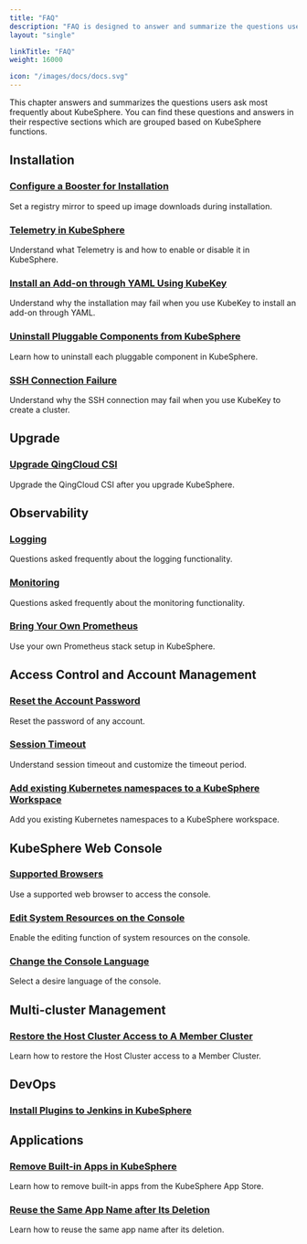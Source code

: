 ```yaml
---
title: "FAQ"
description: "FAQ is designed to answer and summarize the questions users ask most frequently about KubeSphere."
layout: "single"

linkTitle: "FAQ"
weight: 16000

icon: "/images/docs/docs.svg"
---
```


This chapter answers and summarizes the questions users ask most frequently about KubeSphere. You can find these questions and answers in their respective sections which are grouped based on KubeSphere functions.

## Installation

### [Configure a Booster for Installation](../faq/installation/configure-booster/)

Set a registry mirror to speed up image downloads during installation.

### [Telemetry in KubeSphere](../faq/installation/telemetry/)

Understand what Telemetry is and how to enable or disable it in KubeSphere.

### [Install an Add-on through YAML Using KubeKey](../faq/installation/install-addon-through-yaml-using-kubekey/)

Understand why the installation may fail when you use KubeKey to install an add-on through YAML.

### [Uninstall Pluggable Components from KubeSphere](../faq/installation/uninstall-pluggable-components/)

Learn how to uninstall each pluggable component in KubeSphere.

### [SSH Connection Failure](../faq/installation/ssh-connection-failure/)

Understand why the SSH connection may fail when you use KubeKey to create a cluster.

## Upgrade

### [Upgrade QingCloud CSI](../faq/upgrade/qingcloud-csi-upgrade/)

Upgrade the QingCloud CSI after you upgrade KubeSphere.

## Observability

### [Logging](../faq/observability/logging/)

Questions asked frequently about the logging functionality.

### [Monitoring](../faq/observability/monitoring/)

Questions asked frequently about the monitoring functionality.

### [Bring Your Own Prometheus](../faq/observability/byop/)

Use your own Prometheus stack setup in KubeSphere.

## Access Control and Account Management

### [Reset the Account Password](../faq/access-control/forgot-password/)

Reset the password of any account.

### [Session Timeout](../faq/access-control/session-timeout/)

Understand session timeout and customize the timeout period.

### [Add existing Kubernetes namespaces to a KubeSphere Workspace](../faq/access-control/add-kubernetes-namespace-to-kubesphere-workspace/)

Add you existing Kubernetes namespaces to a KubeSphere workspace.

## KubeSphere Web Console

### [Supported Browsers](../faq/console/console-web-browser/)

Use a supported web browser to access the console.

### [Edit System Resources on the Console](../faq/console/edit-resources-in-system-workspace/)

Enable the editing function of system resources on the console.

### [Change the Console Language](../faq/console/change-console-language/)

Select a desire language of the console.

## Multi-cluster Management

### [Restore the Host Cluster Access to A Member Cluster](../faq/multi-cluster-management/host-cluster-access-member-cluster/)

Learn how to restore the Host Cluster access to a Member Cluster.

## DevOps

### [Install Plugins to Jenkins in KubeSphere](../faq/devops/install-jenkins-plugins/)

## Applications

### [Remove Built-in Apps in KubeSphere](../faq/applications/remove-built-in-apps/)

Learn how to remove built-in apps from the KubeSphere App Store.

### [Reuse the Same App Name after Its Deletion](../faq/applications/reuse-the-same-app-name-after-deletion/)

Learn how to reuse the same app name after its deletion.